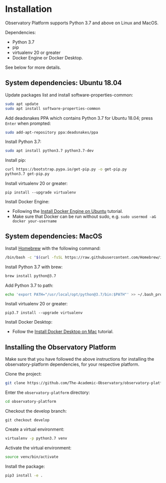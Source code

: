 # Installation
Observatory Platform supports Python 3.7 and above on Linux and MacOS.

Dependencies:
* Python 3.7
* pip
* virtualenv 20 or greater
* Docker Engine or Docker Desktop.

See below for more details.

## System dependencies: Ubuntu 18.04
Update packages list and install software-properties-common:
```bash
sudo apt update
sudo apt install software-properties-common
```

Add deadsnakes PPA which contains Python 3.7 for Ubuntu 18.04; press `Enter` when prompted:
```bash
sudo add-apt-repository ppa:deadsnakes/ppa
```

Install Python 3.7:
```bash
sudo apt install python3.7 python3.7-dev
```

Install pip:
```bash
curl https://bootstrap.pypa.io/get-pip.py -o get-pip.py
python3.7 get-pip.py
```

Install virtualenv 20 or greater:
```
pip install --upgrade virtualenv
```

Install Docker Engine:
* Following the [Install Docker Engine on Ubuntu](https://docs.docker.com/engine/install/ubuntu/) tutorial.
* Make sure that Docker can be run without sudo, e.g. `sudo usermod -aG docker your-username`

## System dependencies: MacOS
Install [Homebrew](https://brew.sh/) with the following command:
```bash
/bin/bash -c "$(curl -fsSL https://raw.githubusercontent.com/Homebrew/install/master/install.sh)"
```

Install Python 3.7 with brew:
```bash
brew install python@3.7
```

Add Python 3.7 to path:
```bash
echo 'export PATH="/usr/local/opt/python@3.7/bin:$PATH"' >> ~/.bash_profile
```

Install virtualenv 20 or greater:
```
pip3.7 install --upgrade virtualenv
```

Install Docker Desktop:
* Follow the [Install Docker Desktop on Mac](https://docs.docker.com/docker-for-mac/install/) tutorial.

## Installing the Observatory Platform
Make sure that you have followed the above instructions for installing the observatory-platform dependencies,
for your respective platform.

Clone the project:
```bash
git clone https://github.com/The-Academic-Observatory/observatory-platform
```

Enter the `observatory-platform` directory:
```bash
cd observatory-platform
```

Checkout the develop branch:
```
git checkout develop
```

Create a virtual environment:
```bash
virtualenv -p python3.7 venv
```

Activate the virtual environment:
```bash
source venv/bin/activate
```

Install the package:
```bash
pip3 install -e .
```
